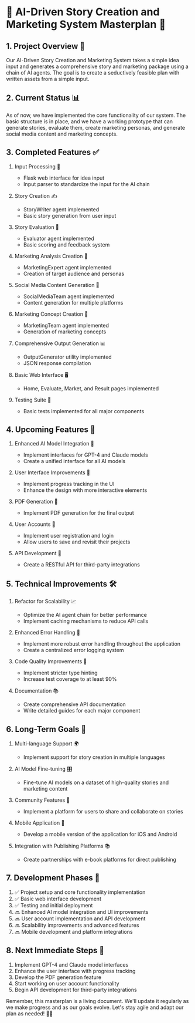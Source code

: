 # 🚀 AI-Driven Story Creation and Marketing System Masterplan 🎨

## 1. Project Overview 🌟

Our AI-Driven Story Creation and Marketing System takes a simple idea input and generates a comprehensive story and marketing package using a chain of AI agents. The goal is to create a seductively feasible plan with written assets from a simple input.

## 2. Current Status 📊

As of now, we have implemented the core functionality of our system. The basic structure is in place, and we have a working prototype that can generate stories, evaluate them, create marketing personas, and generate social media content and marketing concepts.

## 3. Completed Features ✅

1. Input Processing 📝
   - Flask web interface for idea input
   - Input parser to standardize the input for the AI chain

2. Story Creation ✍️
   - StoryWriter agent implemented
   - Basic story generation from user input

3. Story Evaluation 🧐
   - Evaluator agent implemented
   - Basic scoring and feedback system

4. Marketing Analysis Creation 👥
   - MarketingExpert agent implemented
   - Creation of target audience and personas

5. Social Media Content Generation 📱
   - SocialMediaTeam agent implemented
   - Content generation for multiple platforms

6. Marketing Concept Creation 🎨
   - MarketingTeam agent implemented
   - Generation of marketing concepts

7. Comprehensive Output Generation 📊
   - OutputGenerator utility implemented
   - JSON response compilation

8. Basic Web Interface 🖥️
   - Home, Evaluate, Market, and Result pages implemented

9. Testing Suite 🧪
   - Basic tests implemented for all major components

## 4. Upcoming Features 🚀

1. Enhanced AI Model Integration 🧠
   - Implement interfaces for GPT-4 and Claude models
   - Create a unified interface for all AI models

2. User Interface Improvements 🎨
   - Implement progress tracking in the UI
   - Enhance the design with more interactive elements

3. PDF Generation 📄
   - Implement PDF generation for the final output

4. User Accounts 👤
   - Implement user registration and login
   - Allow users to save and revisit their projects

5. API Development 🔌
   - Create a RESTful API for third-party integrations

## 5. Technical Improvements 🛠️

1. Refactor for Scalability 📈
   - Optimize the AI agent chain for better performance
   - Implement caching mechanisms to reduce API calls

2. Enhanced Error Handling 🐛
   - Implement more robust error handling throughout the application
   - Create a centralized error logging system

3. Code Quality Improvements 🧹
   - Implement stricter type hinting
   - Increase test coverage to at least 90%

4. Documentation 📚
   - Create comprehensive API documentation
   - Write detailed guides for each major component

## 6. Long-Term Goals 🔮

1. Multi-language Support 🌍
   - Implement support for story creation in multiple languages

2. AI Model Fine-tuning 🎛️
   - Fine-tune AI models on a dataset of high-quality stories and marketing content

3. Community Features 👥
   - Implement a platform for users to share and collaborate on stories

4. Mobile Application 📱
   - Develop a mobile version of the application for iOS and Android

5. Integration with Publishing Platforms 📚
   - Create partnerships with e-book platforms for direct publishing

## 7. Development Phases 🔄

1. ✅ Project setup and core functionality implementation
2. ✅ Basic web interface development
3. ✅ Testing and initial deployment
4. 🔜 Enhanced AI model integration and UI improvements
5. 🔜 User account implementation and API development
6. 🔜 Scalability improvements and advanced features
7. 🔜 Mobile development and platform integrations

## 8. Next Immediate Steps 👣

1. Implement GPT-4 and Claude model interfaces
2. Enhance the user interface with progress tracking
3. Develop the PDF generation feature
4. Start working on user account functionality
5. Begin API development for third-party integrations

Remember, this masterplan is a living document. We'll update it regularly as we make progress and as our goals evolve. Let's stay agile and adapt our plan as needed! 💪🚀